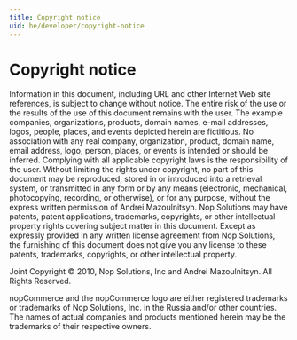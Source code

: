 ```yaml
---
title: Copyright notice
uid: he/developer/copyright-notice
---
```


# Copyright notice

Information in this document, including URL and other Internet Web site references, is subject to change without notice. The entire risk of the use or the results of the use of this document remains with the user. The example companies, organizations, products, domain names, e-mail addresses, logos, people, places, and events depicted herein are fictitious. No association with any real company, organization, product, domain name, email address, logo, person, places, or events is intended or should be inferred. Complying with all applicable copyright laws is the responsibility of the user. Without limiting the rights under copyright, no part of this document may be reproduced, stored in or introduced into a retrieval system, or transmitted in any form or by any means (electronic, mechanical, photocopying, recording, or otherwise), or for any purpose, without the express written permission of Andrei Mazoulnitsyn. Nop Solutions may have patents, patent applications, trademarks, copyrights, or other intellectual property rights covering subject matter in this document. Except as expressly provided in any written license agreement from Nop Solutions, the furnishing of this document does not give you any license to these patents, trademarks, copyrights, or other intellectual property.

Joint Copyright &copy; 2010, Nop Solutions, Inc and Andrei Mazoulnitsyn. All Rights Reserved.

nopCommerce and the nopCommerce logo are either registered trademarks or trademarks of Nop Solutions, Inc. in the Russia and/or other countries. The names of actual companies and products mentioned herein may be the trademarks of their respective owners.